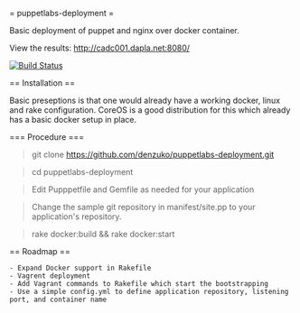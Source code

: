 = puppetlabs-deployment =

Basic deployment of puppet and nginx over docker container.

View the results: http://cadc001.dapla.net:8080/

[![Build Status](https://travis-ci.org/denzuko/puppetlabs-deployment.svg)](https://travis-ci.org/denzuko/puppetlabs-deployment)


== Installation ==

Basic preseptions is that one would already have a working docker, linux and rake configuration. CoreOS is a good distribution for this which already has a basic docker setup in place.

=== Procedure ===

> git clone https://github.com/denzuko/puppetlabs-deployment.git

> cd puppetlabs-deployment

> Edit Pupppetfile and Gemfile as needed for your application

> Change the sample git repository in manifest/site.pp to your application's repository.

> rake docker:build && rake docker:start

== Roadmap ==

    - Expand Docker support in Rakefile
    - Vagrent deployment
    - Add Vagrant commands to Rakefile which start the bootstrapping
    - Use a simple config.yml to define application repository, listening port, and container name
